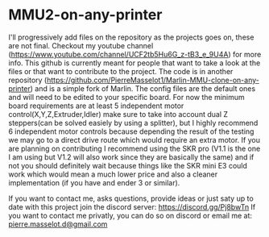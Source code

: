 # MMU2-on-any-printer
I'll progressively add files on the repository as the projects goes on, these are not final. Checkout my youtube channel (https://www.youtube.com/channel/UCF2tb5Hu6G_z-tB3_e_9U4A) for more info. This github is currently meant for people that want to take a look at the files or that want to contribute to the project. 
The code is in another repository (https://github.com/PierreMasselot1/Marlin-MMU-clone-on-any-printer) and is a simple fork of Marlin. The config files are the default ones and will need to be edited to your specific board. For now the minimum  board requirements are at least 5 independent motor control(X,Y,Z,Extruder,Idler) make sure to take into account dual Z steppers(can be solved easiely by using a splitter), but I highly recommend 6 independent motor controls because depending the result of the testing we may go to a direct drive route which would require an extra motor. If you are planning on contributing I recommend using the SKR pro (V1.1 is the one I am using but V1.2 will also work since they are basically the same) and if not you should definitely wait because things like the SKR mini E3 could work which would mean a much lower price and also a cleaner implementation (if you have and ender 3 or similar).
 
 If you want to contact me, asks questions, provide ideas or just saty up to date with this project join the discord server: https://discord.gg/Pj8bwTn
 If you want to contact me privatly, you can do so on discord or email me at: pierre.masselot.d@gmail.com



